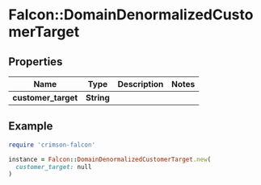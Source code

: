 # Falcon::DomainDenormalizedCustomerTarget

## Properties

| Name | Type | Description | Notes |
| ---- | ---- | ----------- | ----- |
| **customer_target** | **String** |  |  |

## Example

```ruby
require 'crimson-falcon'

instance = Falcon::DomainDenormalizedCustomerTarget.new(
  customer_target: null
)
```

